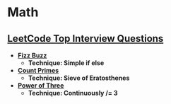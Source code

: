 # Math

## [LeetCode Top Interview Questions](https://leetcode.com/explore/interview/card/top-interview-questions-easy/102/math/)

- **[Fizz Buzz](https://leetcode.com/explore/interview/card/top-interview-questions-easy/102/math/743/)**
  - **Technique: Simple if else**
- **[Count Primes](https://leetcode.com/explore/interview/card/top-interview-questions-easy/102/math/744/)**
  - **Technique: Sieve of Eratosthenes**
- **[Power of Three](https://leetcode.com/explore/interview/card/top-interview-questions-easy/102/math/745/)**
  - **Technique: Continuously /= 3**
